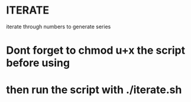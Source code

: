 # ITERATE

iterate through numbers to generate series

# Dont forget to chmod u+x the script before using

# then run the script with ./iterate.sh
